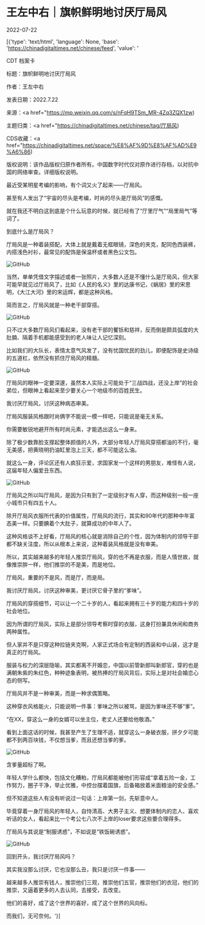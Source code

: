 # 王左中右｜旗帜鲜明地讨厌厅局风

2022-07-22

[{'type': 'text/html', 'language': None, 'base': 'https://chinadigitaltimes.net/chinese/feed', 'value': '

CDT 档案卡

标题：旗帜鲜明地讨厌厅局风

作者：王左中右

发表日期：2022.7.22

来源：<a href="https://mp.weixin.qq.com/s/nFqH9TSm_MR-4Zq3ZQX1zw)

主题归类：<a href="https://chinadigitaltimes.net/chinese/tag/厅局风)

CDS收藏：<a href="https://chinadigitaltimes.net/space/%E8%AF%9D%E8%AF%AD%E9%A6%86)

版权说明：该作品版权归原作者所有。中国数字时代仅对原作进行存档，以对抗中国的网络审查。详细版权说明。





最近受某明星考编的影响，有个词又火了起来——厅局风。

甚至有人发出了“宇宙的尽头是考编，时尚的尽头是厅局风”的感慨。

就在我还不明白这到底是个什么玩意的时候，就已经有了“厅里厅气”“局里局气”等词了。

到底什么是厅局风？

厅局风是一种着装搭配，大体上就是戴着无框眼镜，深色的夹克，配同色西装裤，内搭浅色衬衫，最常见的配饰是保温杯或者黑色公文包。

![GitHub](https://chinadigitaltimes.net/chinese/files/2022/07/post-684664-62db06b47369f.)

当然，单单凭借文字描述或者一张照片，大多数人还是不懂什么是厅局风，但大家可能早就见过厅局风了，比如《人民的名义》里的达康书记，《蜗居》里的宋思明，《大江大河》里的宋运辉，都是这种风格。

简而言之，厅局风就是一种老干部穿搭。

![GitHub](https://chinadigitaltimes.net/chinese/files/2022/07/post-684664-62db06b47b59a.)

只不过大多数厅局风们看起来，没有老干部的矍铄和慈祥，反而倒是颇具弧度的大肚腩、隔着手机都能感受到的老人味让人记忆深刻。

比如我们的大队长，表情太意气风发了，没有忧国忧民的劲儿，即便配饰是史诗级的五道杠，依然没有抓住厅局风的精髓。

![GitHub](https://chinadigitaltimes.net/chinese/files/2022/07/post-684664-62db06b48c7bc.png)

厅局风的眼神一定要深邃，虽然本人实际上可能处于“三战四战，还没上岸”的社会弟位，但眼神上看起来至少要关心一个地级市的百姓民生。

我讨厌厅局风，讨厌这种病态审美。

厅局风服装风格跟时尚俩字不能说一模一样吧，只能说是毫无关系。

你需要敏锐地避开所有时尚元素，才能选出这么一身来。

除了极少数靠脸支撑起整体颜值的人外，大部分年轻人厅局风穿搭都油的不行，毫无美感，把黄晓明扔油缸里泡上三天，都不可能这么油。

就这么一身，评论区还有人疯狂示爱，求国家发一个这样的男朋友，难怪有人说，这届年轻人偏爱丑东西。

![GitHub](https://chinadigitaltimes.net/chinese/files/2022/07/post-684664-62db06b49a85d.png)

厅局风之所以叫厅局风，是因为只有到了一定级别才有人穿，而这种级别一般一座小城市只有四五十人。

除开厅局风衣服所代表的价值属性，厅局风的流行，其实和90年代的那种中年富态美一样。只要腆着个大肚子，就算成功的中年人了。

这种风格谈不上好看，厅局风的核心就是消除自己的个性，因为体制内的领导干部都不缺关注度，所以从根本上来说，这种着装风格就是没有审美。

所以，其实越来越多的年轻人推崇厅局风，穿的也不再是衣服，而是人情世故，就像推崇胖一样，他们推崇的不是美，而是地位。

厅局风，重要的不是风，而是厅，而是局。

我讨厌厅局风，讨厌这种审美，更讨厌它骨子里的“爹味”。

厅局风的穿搭细节，可以让一个二十岁的人，看起来拥有三十岁的能力和四十岁的社会地位。

因为所谓的厅局风，实际上是部分领导考察时穿的衣服，这身打扮兼具休闲和商务两种属性。

但人家并不是只穿这种拉链夹克啊，人家正式场合有定制的西装和中山装，这才是真正的厅局风。

服装与权力的深层隐喻，其实都离不开婚恋，中国以前管新郎叫新郎官，穿的也是满朝朱紫的朱红色，种种迹象表明，被热捧的厅局风背后，实际上是对社会婚恋心态的侧写。

厅局风并不是一种审美，而是一种求偶策略。

这种穿衣风格能火，只能说明一件事：爹味之所以被骂，是因为爹味还不够“爹”。

“在XX，穿这么一身的女婿可以坐主位，老丈人还要给他敬酒。”

看到上面这话的时候，我甚至产生了生理不适，就穿这么一身破衣服，拼夕夕可能都不到两百块钱，不仅想当爹，而且还想当爹的爹。

![GitHub](https://chinadigitaltimes.net/chinese/files/2022/07/post-684664-62db06b4a2817.)

含爹量超标了啊。

年轻人学什么都快，包括文化糟粕，厅局风都能被他们形容成“拿着五险一金，工作努力，圈子干净，举止优雅，中控台摆着国旗，后备箱放着米面粮油的安全感。”

但不知道这些人有没有听说过一句话：上岸第一剑，先斩意中人。

毕竟穿着一身厅局风的年轻人，自恃清高、大男子主义、想要体制内的恋人、喜欢听话的女人，看起来比一个考公七八次不上岸的loser要求这些要合理得多。

厅局风与其说是“制服诱惑”，不如说是“铁饭碗诱惑”。

![GitHub](https://chinadigitaltimes.net/chinese/files/2022/07/post-684664-62db06b4ab387.)

回到开头，我讨厌厅局风吗？

其实我没那么讨厌，它也没那么丑，我只是讨厌一件事——

越来越多人推崇有钱人，推崇他们三观，推崇他们五官，推崇他们的衣冠，他们的推崇，又逼着更多的人去认同，去接受，去改变。

他们的喜好，成了这个世界的喜好，成了这个世界的风向标。

而我们，无可奈何。'}]